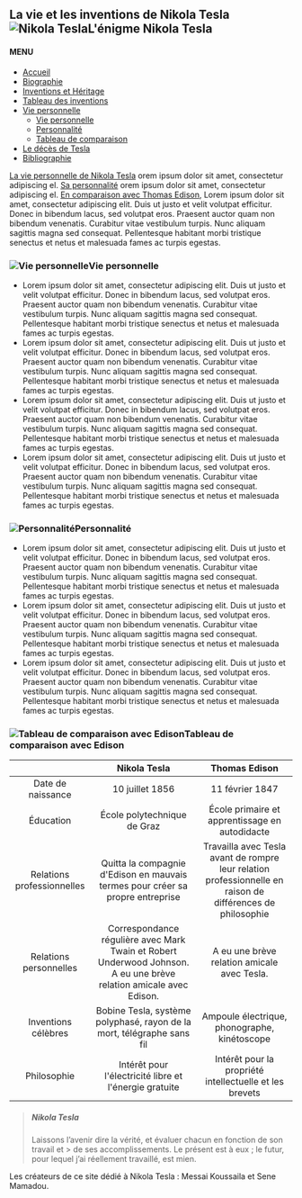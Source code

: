 ## La vie et les inventions de Nikola Tesla![Nikola Tesla](../Images/logo.png)L'énigme Nikola Tesla

#### MENU

- [Accueil](index.html)
- [Biographie](page1.html)
- [Inventions et Héritage](page2.html)
- [Tableau des inventions](page3.html)
- [Vie personnelle](page4.html)
  - [Vie personnelle](#vie)
  - [Personnalité](#personalite)
  - [Tableau de comparaison](#tableau_edison)
- [Le décès de Tesla](page5.html)
- [Bibliographie](bibliographie.html)


[La vie personnelle de Nikola Tesla](#vie) orem ipsum dolor sit amet, consectetur adipiscing el. [Sa personnalité](#personalite) orem ipsum dolor sit amet, consectetur adipiscing el. [En comparaison avec Thomas Edison](#tableau_edison), Lorem ipsum dolor sit amet, consectetur adipiscing elit. Duis ut justo et velit volutpat efficitur. Donec in bibendum lacus, sed volutpat eros. Praesent auctor quam non bibendum venenatis. Curabitur vitae vestibulum turpis. Nunc aliquam sagittis magna sed consequat. Pellentesque habitant morbi tristique senectus et netus et malesuada fames ac turpis egestas.

### ![Vie personnelle](../Images/vie.png)Vie personnelle

- Lorem ipsum dolor sit amet, consectetur adipiscing elit. Duis ut justo et velit volutpat efficitur. Donec in bibendum lacus, sed volutpat eros. Praesent auctor quam non bibendum venenatis. Curabitur vitae vestibulum turpis. Nunc aliquam sagittis magna sed consequat. Pellentesque habitant morbi tristique senectus et netus et malesuada fames ac turpis egestas.
- Lorem ipsum dolor sit amet, consectetur adipiscing elit. Duis ut justo et velit volutpat efficitur. Donec in bibendum lacus, sed volutpat eros. Praesent auctor quam non bibendum venenatis. Curabitur vitae vestibulum turpis. Nunc aliquam sagittis magna sed consequat. Pellentesque habitant morbi tristique senectus et netus et malesuada fames ac turpis egestas.
- Lorem ipsum dolor sit amet, consectetur adipiscing elit. Duis ut justo et velit volutpat efficitur. Donec in bibendum lacus, sed volutpat eros. Praesent auctor quam non bibendum venenatis. Curabitur vitae vestibulum turpis. Nunc aliquam sagittis magna sed consequat. Pellentesque habitant morbi tristique senectus et netus et malesuada fames ac turpis egestas.
- Lorem ipsum dolor sit amet, consectetur adipiscing elit. Duis ut justo et velit volutpat efficitur. Donec in bibendum lacus, sed volutpat eros. Praesent auctor quam non bibendum venenatis. Curabitur vitae vestibulum turpis. Nunc aliquam sagittis magna sed consequat. Pellentesque habitant morbi tristique senectus et netus et malesuada fames ac turpis egestas.

### ![Personnalité](../Images/personalite.png)Personnalité

- Lorem ipsum dolor sit amet, consectetur adipiscing elit. Duis ut justo et velit volutpat efficitur. Donec in bibendum lacus, sed volutpat eros. Praesent auctor quam non bibendum venenatis. Curabitur vitae vestibulum turpis. Nunc aliquam sagittis magna sed consequat. Pellentesque habitant morbi tristique senectus et netus et malesuada fames ac turpis egestas.
- Lorem ipsum dolor sit amet, consectetur adipiscing elit. Duis ut justo et velit volutpat efficitur. Donec in bibendum lacus, sed volutpat eros. Praesent auctor quam non bibendum venenatis. Curabitur vitae vestibulum turpis. Nunc aliquam sagittis magna sed consequat. Pellentesque habitant morbi tristique senectus et netus et malesuada fames ac turpis egestas.
- Lorem ipsum dolor sit amet, consectetur adipiscing elit. Duis ut justo et velit volutpat efficitur. Donec in bibendum lacus, sed volutpat eros. Praesent auctor quam non bibendum venenatis. Curabitur vitae vestibulum turpis. Nunc aliquam sagittis magna sed consequat. Pellentesque habitant morbi tristique senectus et netus et malesuada fames ac turpis egestas.
        
### ![Tableau de comparaison avec Edison](../Images/tableau2.png)Tableau de comparaison avec Edison

|          |   Nikola Tesla    |  Thomas Edison |
| :------------: | :-------------: | :-------------: |
| Date de naissance       |   10 juillet 1856     |     11 février 1847|
| Éducation   |   École polytechnique de Graz   |     École primaire et apprentissage en autodidacte |
|Relations professionnelles      |   Quitta la compagnie d'Edison en mauvais termes pour créer sa propre entreprise     |       Travailla avec Tesla avant de rompre leur relation professionnelle en raison de différences de philosophie |
|Relations personnelles     |   Correspondance régulière avec Mark Twain et Robert Underwood Johnson. A eu une brève relation amicale avec Edison.     |       A eu une brève relation amicale avec Tesla. |
|Inventions célèbres      |  Bobine Tesla, système polyphasé, rayon de la mort, télégraphe sans fil     |       Ampoule électrique, phonographe, kinétoscope |
|Philosophie      |  Intérêt pour l'électricité libre et l'énergie gratuite   |      Intérêt pour la propriété intellectuelle et les brevets |

> ##### Nikola Tesla
> Laissons l’avenir dire la vérité, et évaluer chacun en fonction de son travail et > de ses accomplissements. Le présent est à eux ; le futur, pour lequel j’ai
> réellement travaillé, est mien.

Les créateurs de ce site dédié à Nikola Tesla : Messai Koussaila et Sene Mamadou.
